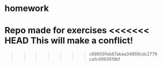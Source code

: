 # homework
Repo made for exercises
<<<<<<< HEAD
This will make a conflict!
========
>>>>>>> c696591eb87abaa34869cdc2779ca1c4993919bf

